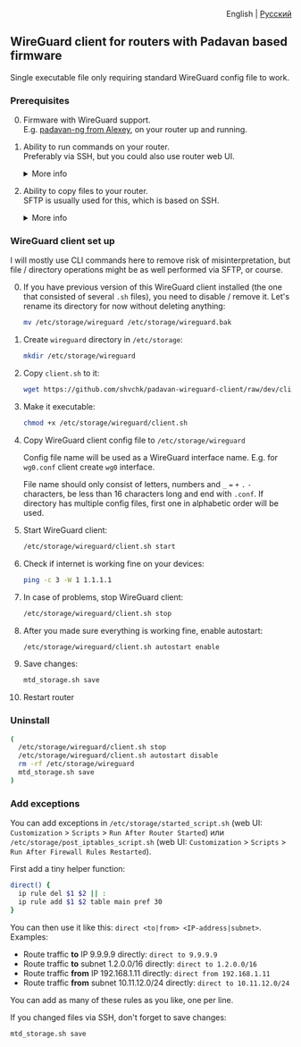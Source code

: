 <p align="right">English | <a href="README.ru.md">Русский</a></p>


## WireGuard client for routers with Padavan based firmware

Single executable file only requiring standard WireGuard config file to work.

### Prerequisites

0. Firmware with WireGuard support.  
    E.g. [padavan-ng from Alexey](https://gitlab.com/dm38/padavan-ng), on your router up and running.

0. Ability to run commands on your router.  
    Preferably via SSH, but you could also use router web UI.

    <details>
      <summary>More info</summary>

      Enable SSH access in router's web UI: `Administration` > `Services` > `Enable SSH Server?` > `Yes`

      SSH connection credentials are the same that you use for web UI.

      Linux, Mac OS and Windows 10+ usually have SSH client preinstalled, just launch terminal and connect:
      ```sh
      ssh admin@192.168.1.1
      ```

      On older Windows versions you could use [PuTTY](https://www.chiark.greenend.org.uk/~sgtatham/putty), [Tabby](https://tabby.sh) or [other SSH clients](https://alternativeto.net/software/putty/?feature=ssh-client&license=free&platform=windows).

      When you have SSH client installed, you can often connect just by following this link:
      ```
      ssh://admin@192.168.1.1
      ```
      Paste it into your browser's address bar manually and hit Enter, since GitHub doees not allow active links with non-standard protocols.
    </details>

0. Ability to copy files to your router.  
    SFTP is usually used for this, which is based on SSH.  
    <details>
      <summary>More info</summary>

      On Windows you could use [WinSCP](https://winscp.net), for Mac OS there is [Cyberduck](https://cyberduck.io). Linux file managers usually support SFTP out of the box, look for "Network" or "Other places" section.

      You can connect just by following this link:
      ```
      sftp://admin@192.168.1.1/etc/storage/
      ```
      Paste it into your browser's address bar manually and hit Enter, since GitHub doees not allow active links with non-standard protocols.
    </details>

### WireGuard client set up

I will mostly use CLI commands here to remove risk of misinterpretation, but file / directory operations might be as well performed via SFTP, or course.

0. If you have previous version of this WireGuard client installed (the one that consisted of several `.sh` files), you need to disable / remove it. Let's rename its directory for now without deleting anything:
    ```sh
    mv /etc/storage/wireguard /etc/storage/wireguard.bak
    ```

0. Create `wireguard` directory in `/etc/storage`:
    ```sh
    mkdir /etc/storage/wireguard
    ```

0. Copy `client.sh` to it:
    ```sh
    wget https://github.com/shvchk/padavan-wireguard-client/raw/dev/client.sh -O /etc/storage/wireguard/client.sh
    ```

0. Make it executable:
    ```sh
    chmod +x /etc/storage/wireguard/client.sh
    ```

0. Copy WireGuard client config file to `/etc/storage/wireguard`

    Config file name will be used as a WireGuard interface name. E.g. for `wg0.conf` client create `wg0` interface.

    File name should only consist of letters, numbers and `_` `=` `+` `.` `-` characters, be less than 16 characters long and end with `.conf`. If directory has multiple config files, first one in alphabetic order will be used.

0. Start WireGuard client:
    ```sh
    /etc/storage/wireguard/client.sh start
    ```

0. Check if internet is working fine on your devices:
    ```sh
    ping -c 3 -W 1 1.1.1.1
    ```

0. In case of problems, stop WireGuard client:
    ```sh
    /etc/storage/wireguard/client.sh stop
    ```

0. After you made sure everything is working fine, enable autostart:
    ```sh
    /etc/storage/wireguard/client.sh autostart enable
    ```

0. Save changes:
    ```sh
    mtd_storage.sh save
    ```

0. Restart router


### Uninstall

```sh
(
  /etc/storage/wireguard/client.sh stop
  /etc/storage/wireguard/client.sh autostart disable
  rm -rf /etc/storage/wireguard
  mtd_storage.sh save
)
```


### Add exceptions

You can add exceptions in `/etc/storage/started_script.sh` (web UI: `Customization` > `Scripts` > `Run After Router Started`) или `/etc/storage/post_iptables_script.sh` (web UI: `Customization` > `Scripts` > `Run After Firewall Rules Restarted`).

First add a tiny helper function:
```sh
direct() {
  ip rule del $1 $2 || :
  ip rule add $1 $2 table main pref 30
}
```

You can then use it like this: `direct <to|from> <IP-address|subnet>`. Examples:

- Route traffic **to** IP 9.9.9.9 directly: `direct to 9.9.9.9`
- Route traffic **to** subnet 1.2.0.0/16 directly: `direct to 1.2.0.0/16`
- Route traffic **from** IP 192.168.1.11 directly: `direct from 192.168.1.11`
- Route traffic **from** subnet 10.11.12.0/24 directly: `direct to 10.11.12.0/24`

You can add as many of these rules as you like, one per line.

If you changed files via SSH, don't forget to save changes:
```sh
mtd_storage.sh save
```
